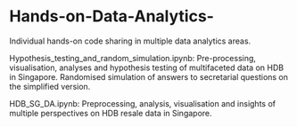 # Hands-on-Data-Analytics-
Individual hands-on code sharing in multiple data analytics areas.

Hypothesis_testing_and_random_simulation.ipynb: Pre-processing, visualisation, analyses and hypothesis testing of multifaceted data on HDB in Singapore. Randomised simulation of answers to secretarial questions on the simplified version.

HDB_SG_DA.ipynb: Preprocessing, analysis, visualisation and insights of multiple perspectives on HDB resale data in Singapore.
